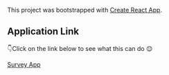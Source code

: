 This project was bootstrapped with [Create React App](https://github.com/facebook/create-react-app).

## Application Link
👇Click on the link below to see what this can do 😌

[Survey App](https://optimistic-euclid-854ca7.netlify.com/)

